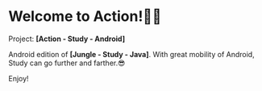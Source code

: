 # Welcome to Action!💪🏼

Project: __[Action - Study - Android]__

Android edition of __\[Jungle - Study - Java]__. With great mobility of Android, Study can go further and farther.😎

Enjoy!
